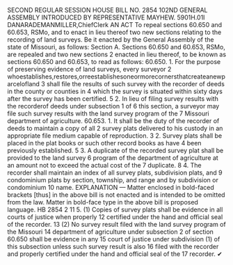 SECOND REGULAR SESSION
HOUSE BILL NO. 2854
102ND GENERAL ASSEMBLY
INTRODUCED BY REPRESENTATIVE MAYHEW.
5901H.01I DANARADEMANMILLER,ChiefClerk
AN ACT
To repeal sections 60.650 and 60.653, RSMo, and to enact in lieu thereof two new sections
relating to the recording of land surveys.
Be it enacted by the General Assembly of the state of Missouri, as follows:
Section A. Sections 60.650 and 60.653, RSMo, are repealed and two new sections
2 enacted in lieu thereof, to be known as sections 60.650 and 60.653, to read as follows:
60.650. 1. For the purpose of preserving evidence of land surveys, every surveyor
2 whoestablishes,restores,orreestablishesoneormorecornersthatcreateanewparcelofland
3 shall file the results of such survey with the recorder of deeds in the county or counties in
4 which the survey is situated within sixty days after the survey has been certified.
5 2. In lieu of filing survey results with the recorderof deeds under subsection 1 of
6 this section, a surveyor may file such survey results with the land survey program of the
7 Missouri department of agriculture.
60.653. 1. It shall be the duty of the recorder of deeds to maintain a copy of all
2 survey plats delivered to his custody in an appropriate file medium capable of reproduction.
3 2. Survey plats shall be placed in the plat books or such other record books as have
4 been previously established.
5 3. A duplicate of the recorded survey plat shall be provided to the land survey
6 program of the department of agriculture at an amount not to exceed the actual cost of the
7 duplicate.
8 4. The recorder shall maintain an index of all survey plats, subdivision plats, and
9 condominium plats by section, township, and range and by subdivision or condominium
10 name.
EXPLANATION — Matter enclosed in bold-faced brackets [thus] in the above bill is not enacted and is
intended to be omitted from the law. Matter in bold-face type in the above bill is proposed language.
HB 2854 2
11 5. (1) Copies of survey plats shall be evidence in all courts of justice when properly
12 certified under the hand and official seal of the recorder.
13 (2) No survey result filed with the land survey program of the Missouri
14 department of agriculture under subsection 2 of section 60.650 shall be evidence in any
15 court of justice under subdivision (1) of this subsection unless such survey result is also
16 filed with the recorder and properly certified under the hand and official seal of the
17 recorder.
✔